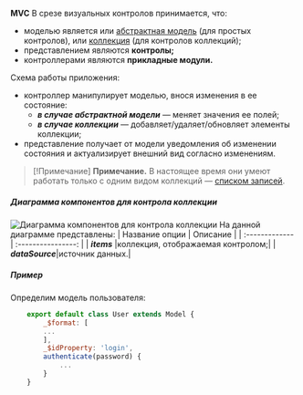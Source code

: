 **MVC**
В срезе визуальных контролов принимается, что:
* моделью является или [абстрактная модель](https://wasaby.dev/doc/platform/models-collections-types/entity/#wsdataentitymodel) (для простых контролов), или [коллекция](https://wasaby.dev/doc/platform/models-collections-types/icollection/) (для контролов коллекций);
* представлением являются **контролы;**
* контроллерами являются **прикладные модули.**

Схема работы приложения:
* контроллер манипулирует моделью, внося изменения в ее состояние:
    * ___в случае абстрактной модели___ — меняет значения ее полей;
    * ___в случае коллекции___ — добавляет/удаляет/обновляет элементы коллекции;
* представление получает от модели уведомления об изменении состояния и актуализирует внешний вид согласно изменениям.
> [!Примечание]
> **Примечание.** В настоящее время они умеют работать только с одним видом коллекций — [списком записей](https://wasaby.dev/doc/platform/models-collections-types/icollection/#wsdatacollectionrecordset).


##### Диаграмма компонентов для контрола коллекции
![Диаграмма компонентов для контрола коллекции](https://wasaby.dev/materials/resources/doc/images//documentation-platform/ws-data/concept-collection-control-component-diagram.png)
На данной диаграмме представлены:
| Название опции      | Описание          |
| :------------- | :----------------: |
| ***items*** |коллекция, отображаемая контролом;|
| ***dataSource***|источник данных.|
##### Пример
Определим модель пользователя:
```javascript
	export default class User extends Model {
		_$format: [
		...
		],
		_$idProperty: 'login',
		authenticate(password) {
			...
		}
	}
```
 

